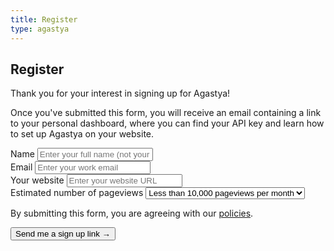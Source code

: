 ```yaml
---
title: Register
type: agastya
---
```


<section class="hero pb-5">
	<div class="container">
		<div class="row">
			<div class="col-md-6">
				<h1>Register</h1>
                <p>Thank you for your interest in signing up for Agastya!</p>
                <p>Once you've submitted this form, you will receive an email containing a link to your personal dashboard, where you can find your API key and learn how to set up Agastya on your website.</p>
			</div>
            <div class="col-md-6">
                <div class="card p-4">
                    <form action="https://formspree.io/yourfriends@a11y.co" method="POST">
                        <div class="form-group">
                            <label for="name">Name</label>
                            <input type="text" name="name" class="form-control" id="name" placeholder="Enter your full name (not your website's)" required>
                        </div>
                        <div class="form-group">
                            <label for="email">Email</label>
                            <input type="email" name="email" class="form-control" id="email" placeholder="Enter your work email" required>
                        </div>
                        <div class="form-group">
                            <label for="url">Your website</label>
                            <input type="url" name="url" class="form-control" id="url" placeholder="Enter your website URL" required>
                        </div>
                        <div class="form-group">
                            <label for="pageviews">Estimated number of pageviews</label>
                            <select aria-label="Select number of pageviews" class="custom-select agastya-pricing-prefill">
                                <option value="10k">Less than 10,000 pageviews per month</option>
                                <option value="100k">100,000 pageviews per month</option>
                                <option value="250k">250,000 pageviews per month</option>
                                <option value="500k">500,000 pageviews per month</option>
                                <option value="1m">1M pageviews per month</option>
                                <option value="5m">5M pageviews per month</option>
                                <option value="10m">More than 5 million per month</option>
                            </select>
                        </div>
                        <input type="hidden" name="currency" class="agastya-currency-prefill">
                        <input type="hidden" name="ip" class="ip-address-fill">
                        <input type="hidden" name="city" class="city-fill">
                        <input type="hidden" name="country" class="country-fill">
                        <input type="hidden" name="org" class="org-fill">
                        <input type="hidden" name="region" class="region-fill">
                        <input type="hidden" name="postal" class="postal-fill">
                        <input type="hidden" name="loc" class="loc-fill">
                        <p class="small">By submitting this form, you are agreeing with our <a href="/policies/">policies</a>.</p>
                        <button class="btn btn-warning btn-lg">Send me a sign up link &rarr;</button>
                    </form>
                </div>
            </div>
		</div>
	</div>
</section>